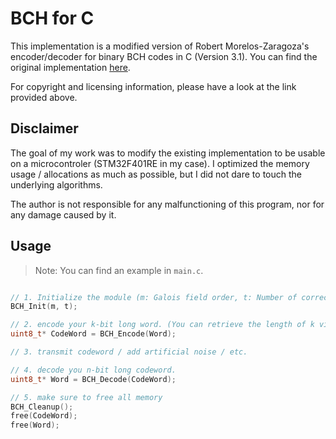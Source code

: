 # BCH for C

This implementation is a modified version of Robert Morelos-Zaragoza's encoder/decoder for binary BCH codes in C (Version 3.1). You can find the original implementation [here](https://www.eccpage.com/bch3.c).

For copyright and licensing information, please have a look at the link provided above.

## Disclaimer

The goal of my work was to modify the existing implementation to be usable on a microcontroler (STM32F401RE in my case). I optimized the memory usage / allocations as much as possible, but I did not dare to touch the underlying algorithms. 

The author is not responsible for any malfunctioning of this program, nor for any damage caused by it.

## Usage

> Note: You can find an example in `main.c`.

```c

// 1. Initialize the module (m: Galois field order, t: Number of correctable errors). See header for more information
BCH_Init(m, t);

// 2. encode your k-bit long word. (You can retrieve the length of k via BCH_GetWordLength())
uint8_t* CodeWord = BCH_Encode(Word);

// 3. transmit codeword / add artificial noise / etc.

// 4. decode you n-bit long codeword.
uint8_t* Word = BCH_Decode(CodeWord);

// 5. make sure to free all memory
BCH_Cleanup();
free(CodeWord);
free(Word);
```

